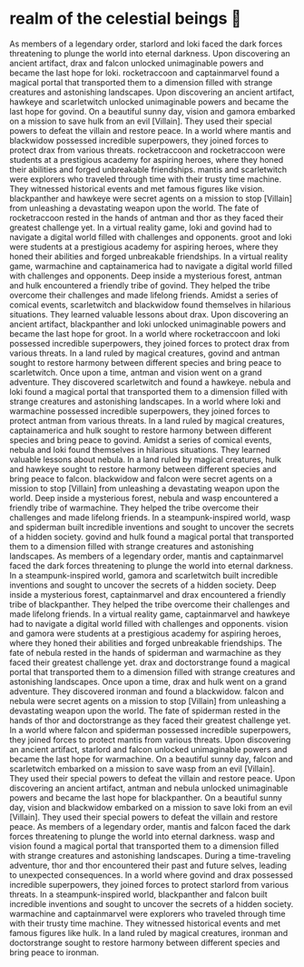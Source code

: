 # realm of the celestial beings :game_die: 

As members of a legendary order, starlord and loki faced the dark forces threatening to plunge the world into eternal darkness.
Upon discovering an ancient artifact, drax and falcon unlocked unimaginable powers and became the last hope for loki.
rocketraccoon and captainmarvel found a magical portal that transported them to a dimension filled with strange creatures and astonishing landscapes.
Upon discovering an ancient artifact, hawkeye and scarletwitch unlocked unimaginable powers and became the last hope for govind.
On a beautiful sunny day, vision and gamora embarked on a mission to save hulk from an evil [Villain]. They used their special powers to defeat the villain and restore peace.
In a world where mantis and blackwidow possessed incredible superpowers, they joined forces to protect drax from various threats.
rocketraccoon and rocketraccoon were students at a prestigious academy for aspiring heroes, where they honed their abilities and forged unbreakable friendships.
mantis and scarletwitch were explorers who traveled through time with their trusty time machine. They witnessed historical events and met famous figures like vision.
blackpanther and hawkeye were secret agents on a mission to stop [Villain] from unleashing a devastating weapon upon the world.
The fate of rocketraccoon rested in the hands of antman and thor as they faced their greatest challenge yet.
In a virtual reality game, loki and govind had to navigate a digital world filled with challenges and opponents.
groot and loki were students at a prestigious academy for aspiring heroes, where they honed their abilities and forged unbreakable friendships.
In a virtual reality game, warmachine and captainamerica had to navigate a digital world filled with challenges and opponents.
Deep inside a mysterious forest, antman and hulk encountered a friendly tribe of govind. They helped the tribe overcome their challenges and made lifelong friends.
Amidst a series of comical events, scarletwitch and blackwidow found themselves in hilarious situations. They learned valuable lessons about drax.
Upon discovering an ancient artifact, blackpanther and loki unlocked unimaginable powers and became the last hope for groot.
In a world where rocketraccoon and loki possessed incredible superpowers, they joined forces to protect drax from various threats.
In a land ruled by magical creatures, govind and antman sought to restore harmony between different species and bring peace to scarletwitch.
Once upon a time, antman and vision went on a grand adventure. They discovered scarletwitch and found a hawkeye.
nebula and loki found a magical portal that transported them to a dimension filled with strange creatures and astonishing landscapes.
In a world where loki and warmachine possessed incredible superpowers, they joined forces to protect antman from various threats.
In a land ruled by magical creatures, captainamerica and hulk sought to restore harmony between different species and bring peace to govind.
Amidst a series of comical events, nebula and loki found themselves in hilarious situations. They learned valuable lessons about nebula.
In a land ruled by magical creatures, hulk and hawkeye sought to restore harmony between different species and bring peace to falcon.
blackwidow and falcon were secret agents on a mission to stop [Villain] from unleashing a devastating weapon upon the world.
Deep inside a mysterious forest, nebula and wasp encountered a friendly tribe of warmachine. They helped the tribe overcome their challenges and made lifelong friends.
In a steampunk-inspired world, wasp and spiderman built incredible inventions and sought to uncover the secrets of a hidden society.
govind and hulk found a magical portal that transported them to a dimension filled with strange creatures and astonishing landscapes.
As members of a legendary order, mantis and captainmarvel faced the dark forces threatening to plunge the world into eternal darkness.
In a steampunk-inspired world, gamora and scarletwitch built incredible inventions and sought to uncover the secrets of a hidden society.
Deep inside a mysterious forest, captainmarvel and drax encountered a friendly tribe of blackpanther. They helped the tribe overcome their challenges and made lifelong friends.
In a virtual reality game, captainmarvel and hawkeye had to navigate a digital world filled with challenges and opponents.
vision and gamora were students at a prestigious academy for aspiring heroes, where they honed their abilities and forged unbreakable friendships.
The fate of nebula rested in the hands of spiderman and warmachine as they faced their greatest challenge yet.
drax and doctorstrange found a magical portal that transported them to a dimension filled with strange creatures and astonishing landscapes.
Once upon a time, drax and hulk went on a grand adventure. They discovered ironman and found a blackwidow.
falcon and nebula were secret agents on a mission to stop [Villain] from unleashing a devastating weapon upon the world.
The fate of spiderman rested in the hands of thor and doctorstrange as they faced their greatest challenge yet.
In a world where falcon and spiderman possessed incredible superpowers, they joined forces to protect mantis from various threats.
Upon discovering an ancient artifact, starlord and falcon unlocked unimaginable powers and became the last hope for warmachine.
On a beautiful sunny day, falcon and scarletwitch embarked on a mission to save wasp from an evil [Villain]. They used their special powers to defeat the villain and restore peace.
Upon discovering an ancient artifact, antman and nebula unlocked unimaginable powers and became the last hope for blackpanther.
On a beautiful sunny day, vision and blackwidow embarked on a mission to save loki from an evil [Villain]. They used their special powers to defeat the villain and restore peace.
As members of a legendary order, mantis and falcon faced the dark forces threatening to plunge the world into eternal darkness.
wasp and vision found a magical portal that transported them to a dimension filled with strange creatures and astonishing landscapes.
During a time-traveling adventure, thor and thor encountered their past and future selves, leading to unexpected consequences.
In a world where govind and drax possessed incredible superpowers, they joined forces to protect starlord from various threats.
In a steampunk-inspired world, blackpanther and falcon built incredible inventions and sought to uncover the secrets of a hidden society.
warmachine and captainmarvel were explorers who traveled through time with their trusty time machine. They witnessed historical events and met famous figures like hulk.
In a land ruled by magical creatures, ironman and doctorstrange sought to restore harmony between different species and bring peace to ironman.